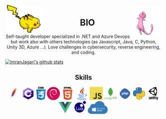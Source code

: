<img align='left' src='https://raw.githubusercontent.com/ImranJagari/ImranJagari/main/images/pikachu.gif' width='25%'>  
<img align='right' src='https://raw.githubusercontent.com/ImranJagari/ImranJagari/main/images/mew.gif' width='20%'>  

<h1 align="center">BIO</h1>
<p align='center'>Self-taught developer specialized in .NET and Azure Devops but work also with others technologies (as Javascript, Java, C, Python, Unity 3D, Azure ...). Love challenges in cybersecurity, reverse engineering, and coding.</p>


[![ImranJagari's github stats](https://github-readme-stats.vercel.app/api?username=ImranJagari&show_icons=true&theme=tokyonight)](https://github.com/anuraghazra/github-readme-stats)

<h2 align="center">Skills</h2>
<p align="center">
  <img src="https://raw.githubusercontent.com/ImranJagari/ImranJagari/main/images/apache.png" height="42px"/>
  <img src='https://raw.githubusercontent.com/ImranJagari/ImranJagari/main/images/csharp.png' height='42px'/>
  <img src='https://raw.githubusercontent.com/ImranJagari/ImranJagari/main/images/css.png' height='42px'/>
  <img src="https://raw.githubusercontent.com/ImranJagari/ImranJagari/main/images/debian.png" height="42px"/>
  <img src='https://raw.githubusercontent.com/ImranJagari/ImranJagari/main/images/html.png' height='42px'>
  <img src='https://raw.githubusercontent.com/ImranJagari/ImranJagari/main/images/java.png' height='42px'>
  <img src='https://raw.githubusercontent.com/ImranJagari/ImranJagari/main/images/javascript.jpg' height='42px'>
  <img src='https://raw.githubusercontent.com/ImranJagari/ImranJagari/main/images/mongo.png' height='42px'>
  <img src='https://raw.githubusercontent.com/ImranJagari/ImranJagari/main/images/php.png' height='42px'>
  <img src='https://raw.githubusercontent.com/ImranJagari/ImranJagari/main/images/python.png' height='42px'>
  <img src='https://raw.githubusercontent.com/ImranJagari/ImranJagari/main/images/unity.png' height='42px'>
  <img src='https://raw.githubusercontent.com/ImranJagari/ImranJagari/main/images/vue.png' height='42px'>
  <img src='https://raw.githubusercontent.com/ImranJagari/ImranJagari/main/images/lua.png' height='42px'>
  <img src='https://raw.githubusercontent.com/ImranJagari/ImranJagari/main/images/azure.png' height='42px'>
</p>
